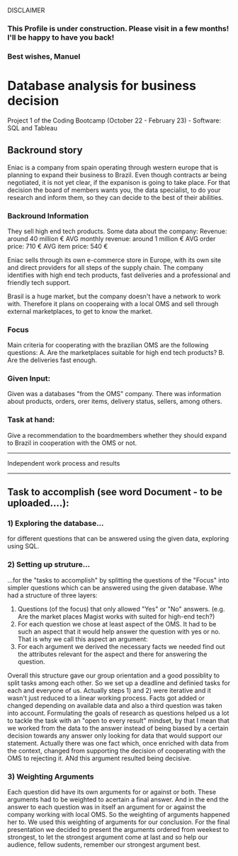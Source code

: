 DISCLAIMER

### This Profile is under construction. Please visit in a few months! I'll be happy to have you back!
### Best wishes, Manuel


# Database analysis for business decision
Project 1 of the Coding Bootcamp (October 22 - February 23) - Software: SQL and Tableau

## Backround story ##
Eniac is a company from spain operating through western europe that is planning to expand their business to Brazil. Even though contracts ar being negotiated, it is not yet clear, if the expanison is going to take place. For that decision the board of members wants you, the data specialist, to do your research and inform them, so they can decide to the best of their abilities.

### Backround Information ###
They sell high end tech products.
Some data about the company:
  Revenue: around 40 million €
  AVG monthly revenue: around 1 million €
  AVG order price: 710 €
  AVG item price: 540 €
 
Eniac sells through its own e-commerce store in Europe,
with its own site and direct providers for all steps of the supply chain.
The company identifies with high end tech products, fast deliveries and a professional and friendly tech support.

Brasil is a huge market, but the company doesn't have a network to work with. Therefore it plans on cooperaing with a local OMS and sell through external marketplaces, to get to know the market.

### Focus ##
Main criteria for cooperating with the brazilian OMS are the following questions:
A. Are the marketplaces suitable for high end tech products?
B. Are the deliveries fast enough.
 
### Given Input: ###
Given was a databases "from the OMS" company.
There was information about products, orders, orer items, delivery status,
sellers, among others.

### Task at hand: ###
Give a recommendation to the boardmembers whether they should expand to Brazil in cooperation with the OMS or not.

---
Independent work process and results

---

## Task to accomplish (see word Document - to be uploaded....): ##
### 1) Exploring the database... ###
for different questions that can be answered using the given data, exploring using SQL.
### 2) Setting up struture... ###
...for the "tasks to accomplish" by splitting the questions of the "Focus" into simpler questions
which can be answered using the given database.
Whe had a structure of three layers:
1. Questions (of the focus) that only allowed "Yes" or "No" answers.
    (e.g. Are the market places Magist works with suited for high-end tech?)
2. For each question we chose at least aspect of the OMS. It had to be such an aspect that it 
    would help answer the question with yes or no. That is why we call this aspect an argument:
3. For each argument we derived the necessary facts we needed find out the attributes 
      relevant for the aspect and there for answering the question. 

Overall this structure gave our group orientation and a good possiblity to split tasks among each other.
So we set up a deadline and definied tasks for each and everyone of us.
Actually steps 1) and 2) were iterative and it wasn't just reduced to a linear working process.
Facts got added or changed depending on available data and also a third question was taken into account.
Formulating the goals of research as questions helped us a lot to tackle the task with an "open to every result" mindset, 
by that I mean that we worked from the data to the answer instead of being biased by a certain decision towards any answer 
only looking for data that would support our statement.
Actually there was one fact which, once enriched with data from the context, changed from supporting the decision of cooperating with the OMS
to rejecting it. ANd this argument resulted being decisive.

### 3) Weighting Arguments ###
Each question did have its own arguments for or against or both. These arguments had to be weighted to acertain a final answer.
And in the end the answer to each question was in itself an argument for or against the company working with local OMS.
So the weighting of  arguments happened her to. We used this weighting of arguments for our conclusion.
For the final presentation we decided to present the arguments ordered from weekest to strongest, to let the strongest
argument come at last and so help our audience, fellow sudents, remember our strongest argument best.
